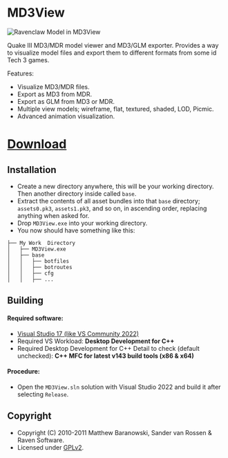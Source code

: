 # MD3View
![Ravenclaw Model in MD3View](https://img.imgur.com/88shPWm.png)

Quake III MD3/MDR model viewer and MD3/GLM exporter. Provides a way to visualize model files and export them to different formats from some id Tech 3 games.

Features:

- Visualize MD3/MDR files.
- Export as MD3 from MDR.
- Export as GLM from MD3 or MDR.
- Multiple view models; wireframe, flat, textured, shaded, LOD, Picmic.
- Advanced animation visualization.

# [Download](https://github.com/CansecoDev/MD3View/releases)

## Installation

- Create a new directory anywhere, this will be your working directory. Then another directory inside called `base`.
- Extract the contents of all asset bundles into that `base` directory; `assets0.pk3`, `assets1.pk3`, and so on, in ascending order, replacing anything when asked for.
- Drop `MD3View.exe` into your working directory.
- You now should have something like this:
```
├── My Work  Directory
│   ├── MD3View.exe
│   ├── base
│   │   ├── botfiles
│   │   ├── botroutes
│   │   ├── cfg
│   │   ├── ...
```

## Building

#### Required software:

- [Visual Studio 17 (like VS Community 2022)](https://visualstudio.microsoft.com/)
- Required VS Workload: **Desktop Development for C++**
- Required Desktop Development for C++ Detail to check (default unchecked): **C++ MFC for latest v143 build tools (x86 & x64)**

#### Procedure:

- Open the `MD3View.sln` solution with Visual Studio 2022 and build it after selecting `Release`.

## Copyright

- Copyright (C) 2010-2011 Matthew Baranowski, Sander van Rossen & Raven Software.
- Licensed under [GPLv2](https://github.com/CansecoDev/MD3View/blob/main/LICENSE.MD).
